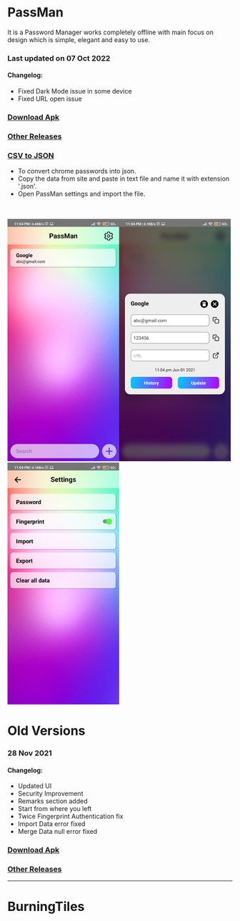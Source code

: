 # PassMan

It is a Password Manager works completely offline with main focus on design which is simple, elegant and easy to use.

### Last updated on 07 Oct 2022
#### Changelog:
- Fixed Dark Mode issue in some device
- Fixed URL open issue

### [Download Apk](https://github.com/BurningTiles/PassMan/releases/download/0.0.2/app-arm64-v8a-release.apk)
### [Other Releases](https://github.com/BurningTiles/PassMan/releases/tag/0.0.2)

### [CSV to JSON](csv_to_json)
- To convert chrome passwords into json.
- Copy the data from site and paste in text file and name it with extension '.json'.
- Open PassMan settings and import the file.



<br>
<br>
<img src="home.jpg" width="250px" /><img src="detail.jpg" width="250px"/><img src="settings.jpg" width="250px"/>


# Old Versions

### 28 Nov 2021
#### Changelog:
- Updated UI
- Security Improvement
- Remarks section added
- Start from where you left
- Twice Fingerprint Authentication fix
- Import Data error fixed
- Merge Data null error fixed

### [Download Apk](https://github.com/BurningTiles/PassMan/releases/download/2.0/app-arm64-v8a-release.apk)
### [Other Releases](https://github.com/BurningTiles/PassMan/releases/tag/2.0)

---
# BurningTiles

